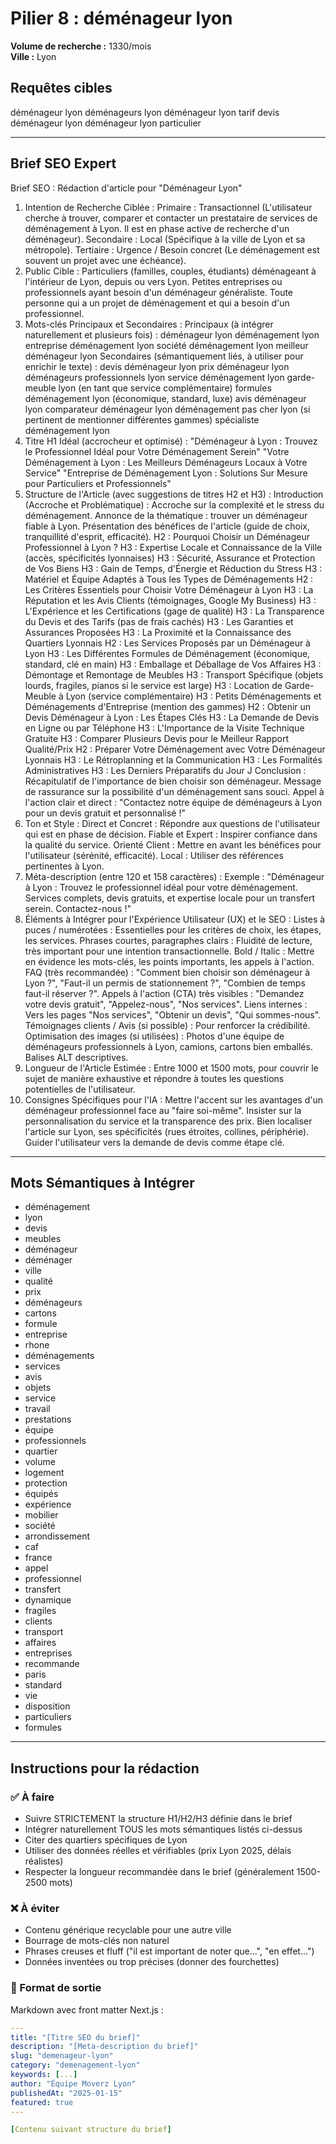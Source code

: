 # Pilier 8 : déménageur lyon

**Volume de recherche :** 1330/mois  
**Ville :** Lyon

## Requêtes cibles

déménageur lyon 
déménageurs lyon 
déménageur lyon tarif
devis déménageur lyon
déménageur lyon particulier

---

## Brief SEO Expert

Brief SEO : Rédaction d'article pour "Déménageur Lyon"
1. Intention de Recherche Ciblée :
Primaire : Transactionnel (L'utilisateur cherche à trouver, comparer et contacter un prestataire de services de déménagement à Lyon. Il est en phase active de recherche d'un déménageur).
Secondaire : Local (Spécifique à la ville de Lyon et sa métropole).
Tertiaire : Urgence / Besoin concret (Le déménagement est souvent un projet avec une échéance).
2. Public Cible :
Particuliers (familles, couples, étudiants) déménageant à l'intérieur de Lyon, depuis ou vers Lyon.
Petites entreprises ou professionnels ayant besoin d'un déménageur généraliste.
Toute personne qui a un projet de déménagement et qui a besoin d'un professionnel.
3. Mots-clés Principaux et Secondaires :
Principaux (à intégrer naturellement et plusieurs fois) :
déménageur lyon
déménagement lyon
entreprise déménagement lyon
société déménagement lyon
meilleur déménageur lyon
Secondaires (sémantiquement liés, à utiliser pour enrichir le texte) :
devis déménageur lyon
prix déménageur lyon
déménageurs professionnels lyon
service déménagement lyon
garde-meuble lyon (en tant que service complémentaire)
formules déménagement lyon (économique, standard, luxe)
avis déménageur lyon
comparateur déménageur lyon
déménagement pas cher lyon (si pertinent de mentionner différentes gammes)
spécialiste déménagement lyon
4. Titre H1 Idéal (accrocheur et optimisé) :
"Déménageur à Lyon : Trouvez le Professionnel Idéal pour Votre Déménagement Serein"
"Votre Déménagement à Lyon : Les Meilleurs Déménageurs Locaux à Votre Service"
"Entreprise de Déménagement Lyon : Solutions Sur Mesure pour Particuliers et Professionnels"
5. Structure de l'Article (avec suggestions de titres H2 et H3) :
Introduction (Accroche et Problématique) :
Accroche sur la complexité et le stress du déménagement.
Annonce de la thématique : trouver un déménageur fiable à Lyon.
Présentation des bénéfices de l'article (guide de choix, tranquillité d'esprit, efficacité).
H2 : Pourquoi Choisir un Déménageur Professionnel à Lyon ?
H3 : Expertise Locale et Connaissance de la Ville (accès, spécificités lyonnaises)
H3 : Sécurité, Assurance et Protection de Vos Biens
H3 : Gain de Temps, d'Énergie et Réduction du Stress
H3 : Matériel et Équipe Adaptés à Tous les Types de Déménagements
H2 : Les Critères Essentiels pour Choisir Votre Déménageur à Lyon
H3 : La Réputation et les Avis Clients (témoignages, Google My Business)
H3 : L'Expérience et les Certifications (gage de qualité)
H3 : La Transparence du Devis et des Tarifs (pas de frais cachés)
H3 : Les Garanties et Assurances Proposées
H3 : La Proximité et la Connaissance des Quartiers Lyonnais
H2 : Les Services Proposés par un Déménageur à Lyon
H3 : Les Différentes Formules de Déménagement (économique, standard, clé en main)
H3 : Emballage et Déballage de Vos Affaires
H3 : Démontage et Remontage de Meubles
H3 : Transport Spécifique (objets lourds, fragiles, pianos si le service est large)
H3 : Location de Garde-Meuble à Lyon (service complémentaire)
H3 : Petits Déménagements et Déménagements d'Entreprise (mention des gammes)
H2 : Obtenir un Devis Déménageur à Lyon : Les Étapes Clés
H3 : La Demande de Devis en Ligne ou par Téléphone
H3 : L'Importance de la Visite Technique Gratuite
H3 : Comparer Plusieurs Devis pour le Meilleur Rapport Qualité/Prix
H2 : Préparer Votre Déménagement avec Votre Déménageur Lyonnais
H3 : Le Rétroplanning et la Communication
H3 : Les Formalités Administratives
H3 : Les Derniers Préparatifs du Jour J
Conclusion :
Récapitulatif de l'importance de bien choisir son déménageur.
Message de rassurance sur la possibilité d'un déménagement sans souci.
Appel à l'action clair et direct : "Contactez notre équipe de déménageurs à Lyon pour un devis gratuit et personnalisé !"
6. Ton et Style :
Direct et Concret : Répondre aux questions de l'utilisateur qui est en phase de décision.
Fiable et Expert : Inspirer confiance dans la qualité du service.
Orienté Client : Mettre en avant les bénéfices pour l'utilisateur (sérénité, efficacité).
Local : Utiliser des références pertinentes à Lyon.
7. Méta-description (entre 120 et 158 caractères) :
Exemple : "Déménageur à Lyon : Trouvez le professionnel idéal pour votre déménagement. Services complets, devis gratuits, et expertise locale pour un transfert serein. Contactez-nous !"
8. Éléments à Intégrer pour l'Expérience Utilisateur (UX) et le SEO :
Listes à puces / numérotées : Essentielles pour les critères de choix, les étapes, les services.
Phrases courtes, paragraphes clairs : Fluidité de lecture, très important pour une intention transactionnelle.
Bold / Italic : Mettre en évidence les mots-clés, les points importants, les appels à l'action.
FAQ (très recommandée) : "Comment bien choisir son déménageur à Lyon ?", "Faut-il un permis de stationnement ?", "Combien de temps faut-il réserver ?".
Appels à l'action (CTA) très visibles : "Demandez votre devis gratuit", "Appelez-nous", "Nos services".
Liens internes : Vers les pages "Nos services", "Obtenir un devis", "Qui sommes-nous".
Témoignages clients / Avis (si possible) : Pour renforcer la crédibilité.
Optimisation des images (si utilisées) : Photos d'une équipe de déménageurs professionnels à Lyon, camions, cartons bien emballés. Balises ALT descriptives.
9. Longueur de l'Article Estimée :
Entre 1000 et 1500 mots, pour couvrir le sujet de manière exhaustive et répondre à toutes les questions potentielles de l'utilisateur.
10. Consignes Spécifiques pour l'IA :
Mettre l'accent sur les avantages d'un déménageur professionnel face au "faire soi-même".
Insister sur la personnalisation du service et la transparence des prix.
Bien localiser l'article sur Lyon, ses spécificités (rues étroites, collines, périphérie).
Guider l'utilisateur vers la demande de devis comme étape clé.

---

## Mots Sémantiques à Intégrer

- déménagement
- lyon
- devis
- meubles
- déménageur
- déménager
- ville
- qualité
- prix
- déménageurs
- cartons
- formule
- entreprise
- rhone
- déménagements
- services
- avis
- objets
- service
- travail
- prestations
- équipe
- professionnels
- quartier
- volume
- logement
- protection
- équipés
- expérience
- mobilier
- société
- arrondissement
- caf
- france
- appel
- professionnel
- transfert
- dynamique
- fragiles
- clients
- transport
- affaires
- entreprises
- recommande
- paris
- standard
- vie
- disposition
- particuliers
- formules

---

## Instructions pour la rédaction

### ✅ À faire
- Suivre STRICTEMENT la structure H1/H2/H3 définie dans le brief
- Intégrer naturellement TOUS les mots sémantiques listés ci-dessus
- Citer des quartiers spécifiques de Lyon
- Utiliser des données réelles et vérifiables (prix Lyon 2025, délais réalistes)
- Respecter la longueur recommandée dans le brief (généralement 1500-2500 mots)

### ❌ À éviter
- Contenu générique recyclable pour une autre ville
- Bourrage de mots-clés non naturel
- Phrases creuses et fluff ("il est important de noter que...", "en effet...")
- Données inventées ou trop précises (donner des fourchettes)

### 🎯 Format de sortie
Markdown avec front matter Next.js :

```yaml
---
title: "[Titre SEO du brief]"
description: "[Meta-description du brief]"
slug: "demenageur-lyon"
category: "demenagement-lyon"
keywords: [...]
author: "Équipe Moverz Lyon"
publishedAt: "2025-01-15"
featured: true
---

[Contenu suivant structure du brief]
```
